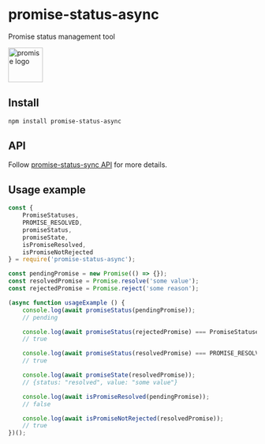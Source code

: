 # promise-status-async
Promise status management tool

<img src="https://goo.gl/KAS55T" alt="promise logo" width="70">

## Install
```bash
npm install promise-status-async
```

## API
Follow [promise-status-sync API](API.md) for more details.

## Usage example
```js
const {
    PromiseStatuses,
    PROMISE_RESOLVED,
    promiseStatus,
    promiseState,
    isPromiseResolved,
    isPromiseNotRejected
} = require('promise-status-async');

const pendingPromise = new Promise(() => {});
const resolvedPromise = Promise.resolve('some value');
const rejectedPromise = Promise.reject('some reason');

(async function usageExample () {
    console.log(await promiseStatus(pendingPromise));
    // pending

    console.log(await promiseStatus(rejectedPromise) === PromiseStatuses.PROMISE_REJECTED);
    // true

    console.log(await promiseStatus(resolvedPromise) === PROMISE_RESOLVED);
    // true

    console.log(await promiseState(resolvedPromise));
    // {status: "resolved", value: "some value"}

    console.log(await isPromiseResolved(pendingPromise));
    // false

    console.log(await isPromiseNotRejected(resolvedPromise));
    // true
})();
```